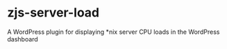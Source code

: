 # zjs-server-load
A WordPress plugin for displaying *nix server CPU loads in the WordPress dashboard
